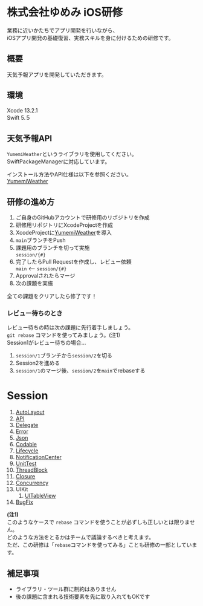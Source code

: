 # 株式会社ゆめみ iOS研修
業務に近いかたちでアプリ開発を行いながら、  
iOSアプリ開発の基礎復習、実務スキルを身に付けるための研修です。

## 概要
天気予報アプリを開発していただきます。  

## 環境
Xcode 13.2.1  
Swift 5.５  

## 天気予報API
`YumemiWeather`というライブラリを使用してください。  
SwiftPackageManagerに対応しています。

インストール方法やAPI仕様は以下を参照ください。  
[YumemiWeather](Documentation/YumemiWeather.md)

## 研修の進め方
1. ご自身のGitHubアカウントで研修用のリポジトリを作成
1. 研修用リポジトリにXcodeProjectを作成  
1. XcodeProjectに[YumemiWeather](Documentation/YumemiWeather.md)を導入
1. `main`ブランチをPush
1. 課題用のブランチを切って実施  
`session/{#}`
1. 完了したらPull Requestを作成し、レビュー依頼  
`main` <-- `session/{#}`
1. Approvalされたらマージ
1. 次の課題を実施

全ての課題をクリアしたら修了です！

### レビュー待ちのとき
レビュー待ちの時は次の課題に先行着手しましょう。  
`git rebase` コマンドを使ってみましょう。(注1)  
Session1がレビュー待ちの場合...
1. `session/1`ブランチから`session/2`を切る
1. Session2を進める
1. `session/1`のマージ後、`session/2`を`main`でrebaseする  

# Session
1. [AutoLayout](Documentation/AutoLayout.md)
1. [API](Documentation/API.md)
1. [Delegate](Documentation/Delegate.md)
1. [Error](Documentation/Error.md)
1. [Json](Documentation/Json.md)
1. [Codable](Documentation/Codable.md)
1. [Lifecycle](Documentation/VC_Lifecycle.md)
1. [NotificationCenter](Documentation/NotificationCenter.md)
1. [UnitTest](Documentation/UnitTest.md)
1. [ThreadBlock](Documentation/ThreadBlock.md)
1. [Closure](Documentation/Closure.md)
1. [Concurrency](Documentation/Concurrency.md)
1. UIKit
    1. [UITableView](Documentation/UITableView.md)
1. [BugFix](Documentation/BugFix.md)
  
**(注1)**  
このようなケースで `rebase` コマンドを使うことが必ずしも正しいとは限りません。  
どのような方法をとるかはチームで議論するべきと考えます。  
ただ、この研修は「`rebase`コマンドを使ってみる」ことも研修の一部としています。

## 補足事項
- ライブラリ・ツール群に制約はありません
- 後の課題に含まれる技術要素を先に取り入れてもOKです
